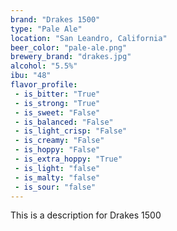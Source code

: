 ```yaml
---
brand: "Drakes 1500"
type: "Pale Ale"
location: "San Leandro, California"
beer_color: "pale-ale.png"
brewery_brand: "drakes.jpg"
alcohol: "5.5%"
ibu: "48"
flavor_profile:
 - is_bitter: "True"
 - is_strong: "True"
 - is_sweet: "False"
 - is_balanced: "False"
 - is_light_crisp: "False"
 - is_creamy: "False"
 - is_hoppy: "False"
 - is_extra_hoppy: "True"
 - is_light: "false"
 - is_malty: "false"
 - is_sour: "false"
---
```


This is a description for Drakes 1500